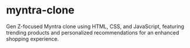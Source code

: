 # myntra-clone
Gen Z-focused Myntra clone using HTML, CSS, and JavaScript, featuring trending products and personalized recommendations for an enhanced shopping experience.
